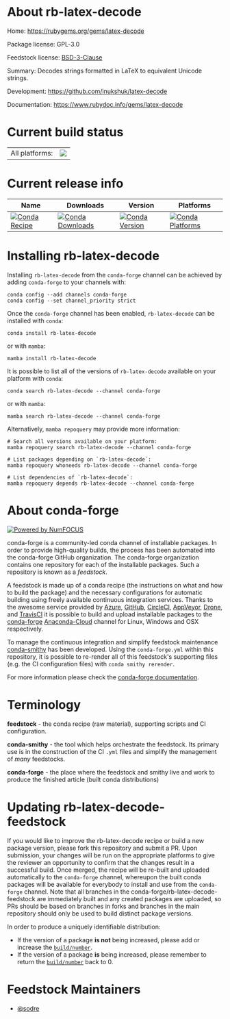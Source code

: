 About rb-latex-decode
=====================

Home: https://rubygems.org/gems/latex-decode

Package license: GPL-3.0

Feedstock license: [BSD-3-Clause](https://github.com/conda-forge/rb-latex-decode-feedstock/blob/main/LICENSE.txt)

Summary: Decodes strings formatted in LaTeX to equivalent Unicode strings.

Development: https://github.com/inukshuk/latex-decode

Documentation: https://www.rubydoc.info/gems/latex-decode

Current build status
====================


<table><tr><td>All platforms:</td>
    <td>
      <a href="https://dev.azure.com/conda-forge/feedstock-builds/_build/latest?definitionId=7649&branchName=main">
        <img src="https://dev.azure.com/conda-forge/feedstock-builds/_apis/build/status/rb-latex-decode-feedstock?branchName=main">
      </a>
    </td>
  </tr>
</table>

Current release info
====================

| Name | Downloads | Version | Platforms |
| --- | --- | --- | --- |
| [![Conda Recipe](https://img.shields.io/badge/recipe-rb--latex--decode-green.svg)](https://anaconda.org/conda-forge/rb-latex-decode) | [![Conda Downloads](https://img.shields.io/conda/dn/conda-forge/rb-latex-decode.svg)](https://anaconda.org/conda-forge/rb-latex-decode) | [![Conda Version](https://img.shields.io/conda/vn/conda-forge/rb-latex-decode.svg)](https://anaconda.org/conda-forge/rb-latex-decode) | [![Conda Platforms](https://img.shields.io/conda/pn/conda-forge/rb-latex-decode.svg)](https://anaconda.org/conda-forge/rb-latex-decode) |

Installing rb-latex-decode
==========================

Installing `rb-latex-decode` from the `conda-forge` channel can be achieved by adding `conda-forge` to your channels with:

```
conda config --add channels conda-forge
conda config --set channel_priority strict
```

Once the `conda-forge` channel has been enabled, `rb-latex-decode` can be installed with `conda`:

```
conda install rb-latex-decode
```

or with `mamba`:

```
mamba install rb-latex-decode
```

It is possible to list all of the versions of `rb-latex-decode` available on your platform with `conda`:

```
conda search rb-latex-decode --channel conda-forge
```

or with `mamba`:

```
mamba search rb-latex-decode --channel conda-forge
```

Alternatively, `mamba repoquery` may provide more information:

```
# Search all versions available on your platform:
mamba repoquery search rb-latex-decode --channel conda-forge

# List packages depending on `rb-latex-decode`:
mamba repoquery whoneeds rb-latex-decode --channel conda-forge

# List dependencies of `rb-latex-decode`:
mamba repoquery depends rb-latex-decode --channel conda-forge
```


About conda-forge
=================

[![Powered by
NumFOCUS](https://img.shields.io/badge/powered%20by-NumFOCUS-orange.svg?style=flat&colorA=E1523D&colorB=007D8A)](https://numfocus.org)

conda-forge is a community-led conda channel of installable packages.
In order to provide high-quality builds, the process has been automated into the
conda-forge GitHub organization. The conda-forge organization contains one repository
for each of the installable packages. Such a repository is known as a *feedstock*.

A feedstock is made up of a conda recipe (the instructions on what and how to build
the package) and the necessary configurations for automatic building using freely
available continuous integration services. Thanks to the awesome service provided by
[Azure](https://azure.microsoft.com/en-us/services/devops/), [GitHub](https://github.com/),
[CircleCI](https://circleci.com/), [AppVeyor](https://www.appveyor.com/),
[Drone](https://cloud.drone.io/welcome), and [TravisCI](https://travis-ci.com/)
it is possible to build and upload installable packages to the
[conda-forge](https://anaconda.org/conda-forge) [Anaconda-Cloud](https://anaconda.org/)
channel for Linux, Windows and OSX respectively.

To manage the continuous integration and simplify feedstock maintenance
[conda-smithy](https://github.com/conda-forge/conda-smithy) has been developed.
Using the ``conda-forge.yml`` within this repository, it is possible to re-render all of
this feedstock's supporting files (e.g. the CI configuration files) with ``conda smithy rerender``.

For more information please check the [conda-forge documentation](https://conda-forge.org/docs/).

Terminology
===========

**feedstock** - the conda recipe (raw material), supporting scripts and CI configuration.

**conda-smithy** - the tool which helps orchestrate the feedstock.
                   Its primary use is in the construction of the CI ``.yml`` files
                   and simplify the management of *many* feedstocks.

**conda-forge** - the place where the feedstock and smithy live and work to
                  produce the finished article (built conda distributions)


Updating rb-latex-decode-feedstock
==================================

If you would like to improve the rb-latex-decode recipe or build a new
package version, please fork this repository and submit a PR. Upon submission,
your changes will be run on the appropriate platforms to give the reviewer an
opportunity to confirm that the changes result in a successful build. Once
merged, the recipe will be re-built and uploaded automatically to the
`conda-forge` channel, whereupon the built conda packages will be available for
everybody to install and use from the `conda-forge` channel.
Note that all branches in the conda-forge/rb-latex-decode-feedstock are
immediately built and any created packages are uploaded, so PRs should be based
on branches in forks and branches in the main repository should only be used to
build distinct package versions.

In order to produce a uniquely identifiable distribution:
 * If the version of a package **is not** being increased, please add or increase
   the [``build/number``](https://docs.conda.io/projects/conda-build/en/latest/resources/define-metadata.html#build-number-and-string).
 * If the version of a package **is** being increased, please remember to return
   the [``build/number``](https://docs.conda.io/projects/conda-build/en/latest/resources/define-metadata.html#build-number-and-string)
   back to 0.

Feedstock Maintainers
=====================

* [@sodre](https://github.com/sodre/)

